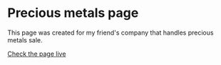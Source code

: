 # Precious metals page

This page was created for my friend's company that handles precious metals sale.

[Check the page live](http://metaleszlachetne.jtdma.pl/)
